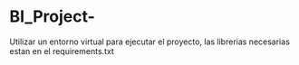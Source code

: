 # BI_Project-

Utilizar un entorno virtual para ejecutar el proyecto, las librerias necesarias estan en el requirements.txt
